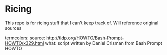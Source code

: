 # Ricing
This repo is for ricing stuff that I can't keep track of. Will reference original sources

termcolors:	
source:		http://tldp.org/HOWTO/Bash-Prompt-HOWTO/x329.html
what:		script written by Daniel Crisman from Bash Prompt HOWTO

